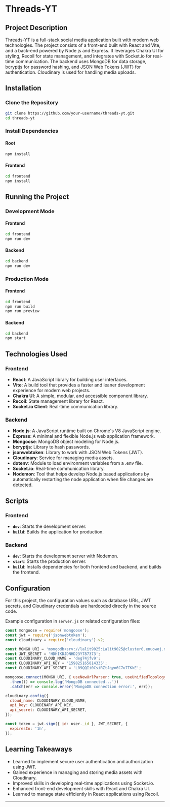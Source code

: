 # Threads-YT

## Project Description

Threads-YT is a full-stack social media application built with modern web technologies. The project consists of a front-end built with React and Vite, and a back-end powered by Node.js and Express. It leverages Chakra UI for styling, Recoil for state management, and integrates with Socket.io for real-time communication. The backend uses MongoDB for data storage, bcryptjs for password hashing, and JSON Web Tokens (JWT) for authentication. Cloudinary is used for handling media uploads.

## Installation

### Clone the Repository

```sh
git clone https://github.com/your-username/threads-yt.git
cd threads-yt
```

### Install Dependencies

#### Root

```sh
npm install
```

#### Frontend

```sh
cd frontend
npm install
```

## Running the Project

### Development Mode

#### Frontend

```sh
cd frontend
npm run dev
```

#### Backend

```sh
cd backend
npm run dev
```

### Production Mode

#### Frontend

```sh
cd frontend
npm run build
npm run preview
```

#### Backend

```sh
cd backend
npm start
```

## Technologies Used

### Frontend

- **React**: A JavaScript library for building user interfaces.
- **Vite**: A build tool that provides a faster and leaner development experience for modern web projects.
- **Chakra UI**: A simple, modular, and accessible component library.
- **Recoil**: State management library for React.
- **Socket.io Client**: Real-time communication library.

### Backend

- **Node.js**: A JavaScript runtime built on Chrome's V8 JavaScript engine.
- **Express**: A minimal and flexible Node.js web application framework.
- **Mongoose**: MongoDB object modeling for Node.js.
- **bcryptjs**: Library to hash passwords.
- **jsonwebtoken**: Library to work with JSON Web Tokens (JWT).
- **Cloudinary**: Service for managing media assets.
- **dotenv**: Module to load environment variables from a .env file.
- **Socket.io**: Real-time communication library.
- **Nodemon**: Tool that helps develop Node.js based applications by automatically restarting the node application when file changes are detected.

## Scripts

### Frontend

- **`dev`**: Starts the development server.
- **`build`**: Builds the application for production.

### Backend

- **`dev`**: Starts the development server with Nodemon.
- **`start`**: Starts the production server.
- **`build`**: Installs dependencies for both frontend and backend, and builds the frontend.

## Configuration

For this project, the configuration values such as database URIs, JWT secrets, and Cloudinary credentials are hardcoded directly in the source code.

Example configuration in `server.js` or related configuration files:

```javascript
const mongoose = require('mongoose');
const jwt = require('jsonwebtoken');
const cloudinary = require('cloudinary').v2;

const MONGO_URI = 'mongodb+srv://lalit9025:Lalit9025@cluster0.enuowoj.mongodb.net/Social';
const JWT_SECRET = 'HDHIKDJDNHD23Y787373';
const CLOUDINARY_CLOUD_NAME = 'deg74jfv9';
const CLOUDINARY_API_KEY = '159825165814335';
const CLOUDINARY_API_SECRET = 'L09QQIi0CsiRZtJqyo6C7u7TKkE';

mongoose.connect(MONGO_URI, { useNewUrlParser: true, useUnifiedTopology: true })
  .then(() => console.log('MongoDB connected...'))
  .catch(err => console.error('MongoDB connection error:', err));

cloudinary.config({
  cloud_name: CLOUDINARY_CLOUD_NAME,
  api_key: CLOUDINARY_API_KEY,
  api_secret: CLOUDINARY_API_SECRET,
});

const token = jwt.sign({ id: user._id }, JWT_SECRET, {
  expiresIn: '1h',
});
```

## Learning Takeaways

- Learned to implement secure user authentication and authorization using JWT.
- Gained experience in managing and storing media assets with Cloudinary.
- Improved skills in developing real-time applications using Socket.io.
- Enhanced front-end development skills with React and Chakra UI.
- Learned to manage state efficiently in React applications using Recoil.

---

